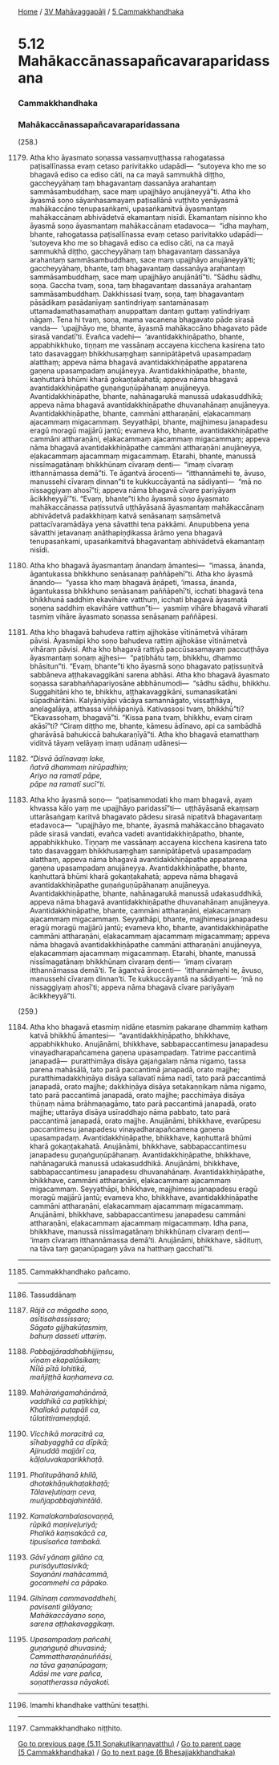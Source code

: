 
[Home](/) / [3V Mahāvaggapāḷi](/tipitaka/3V.md) / [5 Cammakkhandhaka](/tipitaka/3V/5.md)

# 5.12 Mahākaccānassapañcavaraparidassana

### Cammakkhandhaka

### Mahākaccānassapañcavaraparidassana

(258.)

1179. Atha kho āyasmato soṇassa vassaṃvuṭṭhassa rahogatassa paṭisallīnassa evaṃ cetaso parivitakko udapādi—  “sutoyeva kho me so bhagavā ediso ca ediso cāti, na ca mayā sammukhā diṭṭho, gaccheyyāhaṃ taṃ bhagavantaṃ dassanāya arahantaṃ sammāsambuddhaṃ, sace maṃ upajjhāyo anujāneyyā”ti. Atha kho āyasmā soṇo sāyanhasamayaṃ paṭisallānā vuṭṭhito yenāyasmā mahākaccāno tenupasaṅkami, upasaṅkamitvā āyasmantaṃ mahākaccānaṃ abhivādetvā ekamantaṃ nisīdi. Ekamantaṃ nisinno kho āyasmā soṇo āyasmantaṃ mahākaccānaṃ etadavoca—  “idha mayhaṃ, bhante, rahogatassa paṭisallīnassa evaṃ cetaso parivitakko udapādi—  ‘sutoyeva kho me so bhagavā ediso ca ediso cāti, na ca mayā sammukhā diṭṭho, gaccheyyāhaṃ taṃ bhagavantaṃ dassanāya arahantaṃ sammāsambuddhaṃ, sace maṃ upajjhāyo anujāneyyā’ti; gaccheyyāhaṃ, bhante, taṃ bhagavantaṃ dassanāya arahantaṃ sammāsambuddhaṃ, sace maṃ upajjhāyo anujānātī”ti. “Sādhu sādhu, soṇa. Gaccha tvaṃ, soṇa, taṃ bhagavantaṃ dassanāya arahantaṃ sammāsambuddhaṃ. Dakkhissasi tvaṃ, soṇa, taṃ bhagavantaṃ pāsādikaṃ pasādanīyaṃ santindriyaṃ santamānasaṃ uttamadamathasamathaṃ anuppattaṃ dantaṃ guttaṃ yatindriyaṃ nāgaṃ. Tena hi tvaṃ, soṇa, mama vacanena bhagavato pāde sirasā vanda—  ‘upajjhāyo me, bhante, āyasmā mahākaccāno bhagavato pāde sirasā vandatī’ti. Evañca vadehi—  ‘avantidakkhiṇāpatho, bhante, appabhikkhuko, tiṇṇaṃ me vassānaṃ accayena kicchena kasirena tato tato dasavaggaṃ bhikkhusaṃghaṃ sannipātāpetvā upasampadaṃ alatthaṃ; appeva nāma bhagavā avantidakkhiṇāpathe appatarena gaṇena upasampadaṃ anujāneyya. Avantidakkhiṇāpathe, bhante, kaṇhuttarā bhūmi kharā gokaṇṭakahatā; appeva nāma bhagavā avantidakkhiṇāpathe guṇaṅguṇūpāhanaṃ anujāneyya. Avantidakkhiṇāpathe, bhante, nahānagarukā manussā udakasuddhikā; appeva nāma bhagavā avantidakkhiṇāpathe dhuvanahānaṃ anujāneyya. Avantidakkhiṇāpathe, bhante, cammāni attharaṇāni, eḷakacammaṃ ajacammaṃ migacammaṃ. Seyyathāpi, bhante, majjhimesu janapadesu eragū moragū majjārū jantū; evameva kho, bhante, avantidakkhiṇāpathe cammāni attharaṇāni, eḷakacammaṃ ajacammaṃ migacammaṃ; appeva nāma bhagavā avantidakkhiṇāpathe cammāni attharaṇāni anujāneyya, eḷakacammaṃ ajacammaṃ migacammaṃ. Etarahi, bhante, manussā nissīmagatānaṃ bhikkhūnaṃ cīvaraṃ denti—  “imaṃ cīvaraṃ itthannāmassa demā”ti. Te āgantvā ārocenti—  “itthannāmehi te, āvuso, manussehi cīvaraṃ dinnan”ti te kukkuccāyantā na sādiyanti—  “mā no nissaggiyaṃ ahosī”ti; appeva nāma bhagavā cīvare pariyāyaṃ ācikkheyyā’”ti. “Evaṃ, bhante”ti kho āyasmā soṇo āyasmato mahākaccānassa paṭissutvā uṭṭhāyāsanā āyasmantaṃ mahākaccānaṃ abhivādetvā padakkhiṇaṃ katvā senāsanaṃ saṃsāmetvā pattacīvaramādāya yena sāvatthi tena pakkāmi. Anupubbena yena sāvatthi jetavanaṃ anāthapiṇḍikassa ārāmo yena bhagavā tenupasaṅkami, upasaṅkamitvā bhagavantaṃ abhivādetvā ekamantaṃ nisīdi.

1180. Atha kho bhagavā āyasmantaṃ ānandaṃ āmantesi—  “imassa, ānanda, āgantukassa bhikkhuno senāsanaṃ paññāpehī”ti. Atha kho āyasmā ānando—  “yassa kho maṃ bhagavā āṇāpeti, ‘imassa, ānanda, āgantukassa bhikkhuno senāsanaṃ paññāpehī’ti, icchati bhagavā tena bhikkhunā saddhiṃ ekavihāre vatthuṃ, icchati bhagavā āyasmatā soṇena saddhiṃ ekavihāre vatthun”ti—  yasmiṃ vihāre bhagavā viharati tasmiṃ vihāre āyasmato soṇassa senāsanaṃ paññāpesi.

1181. Atha kho bhagavā bahudeva rattiṃ ajjhokāse vītināmetvā vihāraṃ pāvisi. Āyasmāpi kho soṇo bahudeva rattiṃ ajjhokāse vītināmetvā vihāraṃ pāvisi. Atha kho bhagavā rattiyā paccūsasamayaṃ paccuṭṭhāya āyasmantaṃ soṇaṃ ajjhesi—  “paṭibhātu taṃ, bhikkhu, dhammo bhāsitun”ti. “Evaṃ, bhante”ti kho āyasmā soṇo bhagavato paṭissuṇitvā sabbāneva aṭṭhakavaggikāni sarena abhāsi. Atha kho bhagavā āyasmato soṇassa sarabhaññapariyosāne abbhānumodi—  “sādhu sādhu, bhikkhu. Suggahitāni kho te, bhikkhu, aṭṭhakavaggikāni, sumanasikatāni sūpadhāritāni. Kalyāṇiyāpi vācāya samannāgato, vissaṭṭhāya, anelagalāya, atthassa viññāpaniyā. Kativassosi tvaṃ, bhikkhū”ti? “Ekavassohaṃ, bhagavā”ti. “Kissa pana tvaṃ, bhikkhu, evaṃ ciraṃ akāsī”ti? “Ciraṃ diṭṭho me, bhante, kāmesu ādīnavo, api ca sambādhā gharāvāsā bahukiccā bahukaraṇīyā”ti. Atha kho bhagavā etamatthaṃ viditvā tāyaṃ velāyaṃ imaṃ udānaṃ udānesi—

1182. _“Disvā ādīnavaṃ loke,_  
_ñatvā dhammaṃ nirūpadhiṃ;_  
_Ariyo na ramatī pāpe,_  
_pāpe na ramatī sucī”ti._  


1183. Atha kho āyasmā soṇo—  “paṭisammodati kho maṃ bhagavā, ayaṃ khvassa kālo yaṃ me upajjhāyo paridassī”ti—  uṭṭhāyāsanā ekaṃsaṃ uttarāsaṅgaṃ karitvā bhagavato pādesu sirasā nipatitvā bhagavantaṃ etadavoca—  “upajjhāyo me, bhante, āyasmā mahākaccāno bhagavato pāde sirasā vandati, evañca vadeti avantidakkhiṇāpatho, bhante, appabhikkhuko. Tiṇṇaṃ me vassānaṃ accayena kicchena kasirena tato tato dasavaggaṃ bhikkhusaṃghaṃ sannipātāpetvā upasampadaṃ alatthaṃ, appeva nāma bhagavā avantidakkhiṇāpathe appatarena gaṇena upasampadaṃ anujāneyya. Avantidakkhiṇāpathe, bhante, kaṇhuttarā bhūmi kharā gokaṇṭakahatā; appeva nāma bhagavā avantidakkhiṇāpathe guṇaṅguṇūpāhanaṃ anujāneyya. Avantidakkhiṇāpathe, bhante, nahānagarukā manussā udakasuddhikā, appeva nāma bhagavā avantidakkhiṇāpathe dhuvanahānaṃ anujāneyya. Avantidakkhiṇāpathe, bhante, cammāni attharaṇāni, eḷakacammaṃ ajacammaṃ migacammaṃ. Seyyathāpi, bhante, majjhimesu janapadesu eragū moragū majjārū jantū; evameva kho, bhante, avantidakkhiṇāpathe cammāni attharaṇāni, eḷakacammaṃ ajacammaṃ migacammaṃ; appeva nāma bhagavā avantidakkhiṇāpathe cammāni attharaṇāni anujāneyya, eḷakacammaṃ ajacammaṃ migacammaṃ. Etarahi, bhante, manussā nissīmagatānaṃ bhikkhūnaṃ cīvaraṃ denti—  ‘imaṃ cīvaraṃ itthannāmassa demā’ti. Te āgantvā ārocenti—  ‘itthannāmehi te, āvuso, manussehi cīvaraṃ dinnan’ti. Te kukkuccāyantā na sādiyanti—  ‘mā no nissaggiyaṃ ahosī’ti; appeva nāma bhagavā cīvare pariyāyaṃ ācikkheyyā”ti.

(259.)

1184. Atha kho bhagavā etasmiṃ nidāne etasmiṃ pakaraṇe dhammiṃ kathaṃ katvā bhikkhū āmantesi—  “avantidakkhiṇāpatho, bhikkhave, appabhikkhuko. Anujānāmi, bhikkhave, sabbapaccantimesu janapadesu vinayadharapañcamena gaṇena upasampadaṃ. Tatrime paccantimā janapadā—  puratthimāya disāya gajaṅgalaṃ nāma nigamo, tassa parena mahāsālā, tato parā paccantimā janapadā, orato majjhe; puratthimadakkhiṇāya disāya sallavatī nāma nadī, tato parā paccantimā janapadā, orato majjhe; dakkhiṇāya disāya setakaṇṇikaṃ nāma nigamo, tato parā paccantimā janapadā, orato majjhe; pacchimāya disāya thūṇaṃ nāma brāhmaṇagāmo, tato parā paccantimā janapadā, orato majjhe; uttarāya disāya usīraddhajo nāma pabbato, tato parā paccantimā janapadā, orato majjhe. Anujānāmi, bhikkhave, evarūpesu paccantimesu janapadesu vinayadharapañcamena gaṇena upasampadaṃ. Avantidakkhiṇāpathe, bhikkhave, kaṇhuttarā bhūmi kharā gokaṇṭakahatā. Anujānāmi, bhikkhave, sabbapaccantimesu janapadesu guṇaṅguṇūpāhanaṃ. Avantidakkhiṇāpathe, bhikkhave, nahānagarukā manussā udakasuddhikā. Anujānāmi, bhikkhave, sabbapaccantimesu janapadesu dhuvanahānaṃ. Avantidakkhiṇāpathe, bhikkhave, cammāni attharaṇāni, eḷakacammaṃ ajacammaṃ migacammaṃ. Seyyathāpi, bhikkhave, majjhimesu janapadesu eragū moragū majjārū jantū; evameva kho, bhikkhave, avantidakkhiṇāpathe cammāni attharaṇāni, eḷakacammaṃ ajacammaṃ migacammaṃ. Anujānāmi, bhikkhave, sabbapaccantimesu janapadesu cammāni attharaṇāni, eḷakacammaṃ ajacammaṃ migacammaṃ. Idha pana, bhikkhave, manussā nissīmagatānaṃ bhikkhūnaṃ cīvaraṃ denti—  ‘imaṃ cīvaraṃ itthannāmassa demā’ti. Anujānāmi, bhikkhave, sādituṃ, na tāva taṃ gaṇanūpagaṃ yāva na hatthaṃ gacchatī”ti.

---

1185. Cammakkhandhako pañcamo.



---

1186. Tassuddānaṃ



1187. _Rājā ca māgadho soṇo,_  
_asītisahassissaro;_  
_Sāgato gijjhakūṭasmiṃ,_  
_bahuṃ dasseti uttariṃ._  


1188. _Pabbajjāraddhabhijjiṃsu,_  
_vīṇaṃ ekapalāsikaṃ;_  
_Nīlā pītā lohitikā,_  
_mañjiṭṭhā kaṇhameva ca._  


1189. _Mahāraṅgamahānāmā,_  
_vaddhikā ca paṭikkhipi;_  
_Khallakā puṭapāli ca,_  
_tūlatittirameṇḍajā._  


1190. _Vicchikā moracitrā ca,_  
_sīhabyagghā ca dīpikā;_  
_Ajinuddā majjārī ca,_  
_kāḷaluvakaparikkhaṭā._  


1191. _Phalitupāhanā khilā,_  
_dhotakhāṇukhaṭakhaṭā;_  
_Tālaveḷutiṇaṃ ceva,_  
_muñjapabbajahintālā._  


1192. _Kamalakambalasovaṇṇā,_  
_rūpikā maṇiveḷuriyā;_  
_Phalikā kaṃsakācā ca,_  
_tipusīsañca tambakā._  


1193. _Gāvī yānaṃ gilāno ca,_  
_purisāyuttasivikā;_  
_Sayanāni mahācammā,_  
_gocammehi ca pāpako._  


1194. _Gihīnaṃ cammavaddhehi,_  
_pavisanti gilāyano;_  
_Mahākaccāyano soṇo,_  
_sarena aṭṭhakavaggikaṃ._  


1195. _Upasampadaṃ pañcahi,_  
_guṇaṅguṇā dhuvasinā;_  
_Cammattharaṇānuññāsi,_  
_na tāva gaṇanūpagaṃ;_  
_Adāsi me vare pañca,_  
_soṇattherassa nāyakoti._  


---

1196. Imamhi khandhake vatthūni tesaṭṭhi.



---

1197. Cammakkhandhako niṭṭhito.



[Go to previous page (5.11 Soṇakuṭikaṇṇavatthu)](/tipitaka/3V/5/5.11.md) / [Go to parent page (5 Cammakkhandhaka)](/tipitaka/3V/5.md) / [Go to next page (6 Bhesajjakkhandhaka)](/tipitaka/3V/6.md)


